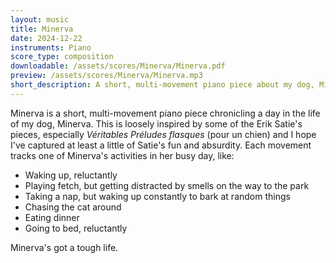 ```yaml
---
layout: music
title: Minerva
date: 2024-12-22
instruments: Piano
score_type: composition
downloadable: /assets/scores/Minerva/Minerva.pdf
preview: /assets/scores/Minerva/Minerva.mp3
short_description: A short, multi-movement piano piece about my dog, Minerva
---
```


Minerva is a short, multi-movement piano piece chronicling a day in the life of my dog, Minerva.
This is loosely inspired by some of the Erik Satie's pieces, especially _Véritables Préludes flasques_ (pour un chien) and I hope I've captured at least a little of Satie's fun and absurdity.
Each movement tracks one of Minerva's activities in her busy day, like:
- Waking up, reluctantly
- Playing fetch, but getting distracted by smells on the way to the park
- Taking a nap, but waking up constantly to bark at random things
- Chasing the cat around
- Eating dinner
- Going to bed, reluctantly

Minerva's got a tough life.